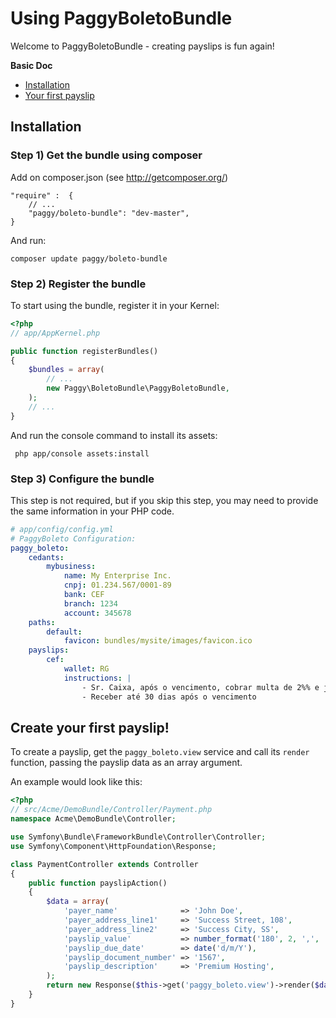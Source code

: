 Using PaggyBoletoBundle
===================

Welcome to PaggyBoletoBundle - creating payslips is fun again!

**Basic Doc**

* [Installation](#installation)
* [Your first payslip](#first-payslip)

<a name="installation"></a>

## Installation

### Step 1) Get the bundle using composer

Add on composer.json (see http://getcomposer.org/)

    "require" :  {
        // ...
        "paggy/boleto-bundle": "dev-master",
    }

And run:

    composer update paggy/boleto-bundle

### Step 2) Register the bundle

To start using the bundle, register it in your Kernel:

``` php
<?php
// app/AppKernel.php

public function registerBundles()
{
    $bundles = array(
        // ...
        new Paggy\BoletoBundle\PaggyBoletoBundle,
    );
    // ...
}
```

And run the console command to install its assets:

     php app/console assets:install

### Step 3) Configure the bundle

This step is not required, but if you skip this step,
you may need to provide the same information in your PHP code.

```yaml
# app/config/config.yml
# PaggyBoleto Configuration:
paggy_boleto:
    cedants:
        mybusiness:
            name: My Enterprise Inc.
            cnpj: 01.234.567/0001-89
            bank: CEF
            branch: 1234
            account: 345678
    paths:
        default:
            favicon: bundles/mysite/images/favicon.ico
    payslips:
        cef:
            wallet: RG
            instructions: |
                - Sr. Caixa, após o vencimento, cobrar multa de 2%% e juros de mora de 0,33%% ao dia
                - Receber até 30 dias após o vencimento
```

<a name="first-payslip"></a>

## Create your first payslip!

To create a payslip, get the `paggy_boleto.view` service and call its
`render` function, passing the payslip data as an array argument.

An example would look like this:

```php
<?php
// src/Acme/DemoBundle/Controller/Payment.php
namespace Acme\DemoBundle\Controller;

use Symfony\Bundle\FrameworkBundle\Controller\Controller;
use Symfony\Component\HttpFoundation\Response;

class PaymentController extends Controller
{
    public function payslipAction()
    {
        $data = array(
            'payer_name'              => 'John Doe',
            'payer_address_line1'     => 'Success Street, 108',
            'payer_address_line2'     => 'Success City, SS',
            'payslip_value'           => number_format('180', 2, ',', ''),
            'payslip_due_date'        => date('d/m/Y'),
            'payslip_document_number' => '1567',
            'payslip_description'     => 'Premium Hosting',
        );
        return new Response($this->get('paggy_boleto.view')->render($data));
    }
}
```
